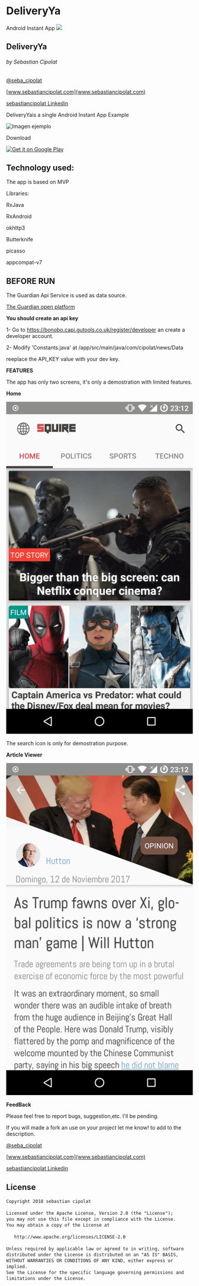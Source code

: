 # DeliveryYa
Android Instant App 
<img src='https://github.com/sebacipolat/DeliveryYa/blob/master/deliveryya-base/src/main/res/drawable-xhdpi/ic_launcher.png' height="100"/>

## DeliveryYa
###### by Sebastian Cipolat
[@seba_cipolat](http://twitter.com/seba_cipolat)

[www.sebastiancipolat.com](www.sebastiancipolat.com)

[sebastiancipolat Linkedin](www.linkedin.com/in/sebastiancipolat)


DeliveryYais a single Android Instant App Example


![Imagen ejemplo](https://github.com/sebacipolat/DeliveryYa/blob/master/ImagesGithub/Screenshot_1508968719.png)

Download 
<p>
<a href='https://play.google.com/store/apps/details?id=com.cipolat.deliveryya'>
    <img alt='Get it on Google Play' src='https://play.google.com/intl/en_us/badges/images/generic/en_badge_web_generic.png' height="100"/>
</a>
</p>  

## Technology used:

The app is based on MVP

Libraries:

RxJava

RxAndroid

okhttp3

Butterknife

picasso

appcompat-v7


## BEFORE RUN

The Guardian Api Service is used as data source.

[The Guardian open platform](http://open-platform.theguardian.com/)

**You should create an api key**

1- Go to https://bonobo.capi.gutools.co.uk/register/developer an create a developer account.

2- Modify 'Constants.java' at /app/src/main/java/com/cipolat/news/Data

   reeplace the API_KEY value with your dev key.



**FEATURES**

The app has only two screens, it's only a demostration with limited features.

**Home**

![Home](https://github.com/sebacipolat/Squire/blob/master/Images/home.png)

The search icon is only for demostration purpose.


**Article Viewer**

![Article](https://github.com/sebacipolat/Squire/blob/master/Images/article.png)



  
**FeedBack**

  Please feel free to report bugs, suggestion,etc. I'll be pending.
  
  If you will made a fork an use on your project let me know! to add to the description.

[@seba_cipolat](http://twitter.com/seba_cipolat)

[www.sebastiancipolat.com](www.sebastiancipolat.com)

[sebastiancipolat Linkedin](www.linkedin.com/in/sebastiancipolat)

## License
    Copyright 2018 sebastian cipolat

    Licensed under the Apache License, Version 2.0 (the "License");
    you may not use this file except in compliance with the License.
    You may obtain a copy of the License at

       http://www.apache.org/licenses/LICENSE-2.0

    Unless required by applicable law or agreed to in writing, software
    distributed under the License is distributed on an "AS IS" BASIS,
    WITHOUT WARRANTIES OR CONDITIONS OF ANY KIND, either express or implied.
    See the License for the specific language governing permissions and
    limitations under the License.
